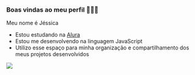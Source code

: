 ### Boas vindas ao meu perfil 🦅🖤🤍

Meu nome é Jéssica

- Estou estudando na [Alura](https://www.alura.com.br)
- Estou me desenvolvendo na linguagem JavaScript
- Utilizo esse espaço para minha organização e compartilhamento dos meus projetos desenvolvidos






![](https://media1.tenor.com/m/iubj_ZG4L7gAAAAd/corinthians-mundial.gif)
 

